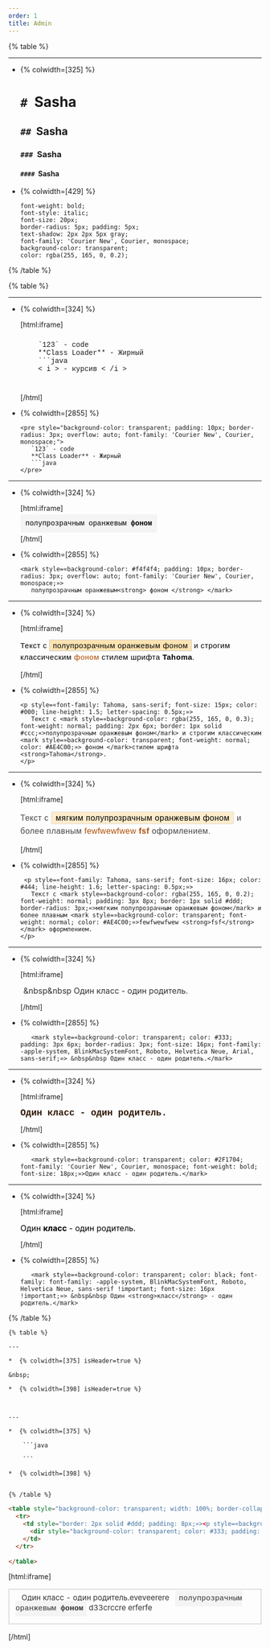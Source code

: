 ```yaml
---
order: 1
title: Admin
---
```


{% table %}

---

*  {% colwidth=[325] %}

   # `#`  Sasha

   ## `##`  Sasha

   ### `###`  Sasha

   #### `####`  Sasha

*  {% colwidth=[429] %}

   ```
   font-weight: bold;
   font-style: italic;
   font-size: 20px;
   border-radius: 5px; padding: 5px;
   text-shadow: 2px 2px 5px gray;
   font-family: 'Courier New', Courier, monospace;
   background-color: transparent;
   color: rgba(255, 165, 0, 0.2);
   ```

{% /table %}

{% table %}

---

*  {% colwidth=[324] %}

   [html:iframe]

   <pre style="background-color: transparent; padding: 10px; border-radius: 3px; overflow: auto; font-family: 'Courier New', Courier, monospace;">
      `123` - code
      **Class Loader** - Жирный
      ```java
      < i > - курсив < /i >
      </pre>

   [/html]

*  {% colwidth=[2855] %}

   ```
   <pre style="background-color: transparent; padding: 10px; border-radius: 3px; overflow: auto; font-family: 'Courier New', Courier, monospace;">
      `123` - code
      **Class Loader** - Жирный
      ```java
   </pre>
   ```

---

*  {% colwidth=[324] %}

   [html:iframe]

   <mark style="background-color: #f4f4f4; padding: 10px; border-radius: 3px; overflow: auto; font-family: 'Courier New', Courier, monospace;">
      полупрозрачным оранжевым<strong> фоном </strong>
      </mark>

   [/html]

*  {% colwidth=[2855] %}

   ```
   <mark style=«background-color: #f4f4f4; padding: 10px; border-radius: 3px; overflow: auto; font-family: 'Courier New', Courier, monospace;»>
      полупрозрачным оранжевым<strong> фоном </strong> </mark>
   ```

---

*  {% colwidth=[324] %}

   [html:iframe]

   <p style="font-family: Tahoma, sans-serif; font-size: 15px; color: #000; line-height: 1.5; letter-spacing: 0.5px;">
         Текст с <mark style="background-color: rgba(255, 165, 0, 0.3); font-weight: normal; padding: 2px 6px; border: 1px solid #ccc;">полупрозрачным оранжевым фоном</mark> и строгим классическим <mark style="background-color: transparent; font-weight: normal; color: #AE4C00;"> фоном </mark>стилем шрифта <strong>Tahoma</strong>.
      </p>

   [/html]

*  {% colwidth=[2855] %}

   ```
   <p style=«font-family: Tahoma, sans-serif; font-size: 15px; color: #000; line-height: 1.5; letter-spacing: 0.5px;»>
      Текст с <mark style=«background-color: rgba(255, 165, 0, 0.3); font-weight: normal; padding: 2px 6px; border: 1px solid #ccc;«>полупрозрачным оранжевым фоном</mark> и строгим классическим <mark style=»background-color: transparent; font-weight: normal; color: #AE4C00;»> фоном </mark>стилем шрифта <strong>Tahoma</strong>. 
   </p>
   ```

---

*  {% colwidth=[324] %}

   [html:iframe]

   <p style="font-family: Tahoma, sans-serif; font-size: 16px; color: #444; line-height: 1.6; letter-spacing: 0.5px;">
         Текст с <mark style="background-color: rgba(255, 165, 0, 0.2); font-weight: normal; padding: 3px 8px; border: 1px solid #ddd; border-radius: 3px;">мягким полупрозрачным оранжевым фоном</mark> и более плавным <mark style="background-color: transparent; font-weight: normal; color: #AE4C00;">fewfwewfwew <strong>fsf</strong></mark> оформлением.
      </p>

   [/html]

*  {% colwidth=[2855] %}

   ```
    <p style=«font-family: Tahoma, sans-serif; font-size: 16px; color: #444; line-height: 1.6; letter-spacing: 0.5px;»>
      Текст с <mark style=«background-color: rgba(255, 165, 0, 0.2); font-weight: normal; padding: 3px 8px; border: 1px solid #ddd; border-radius: 3px;«>мягким полупрозрачным оранжевым фоном</mark> и более плавным <mark style=»background-color: transparent; font-weight: normal; color: #AE4C00;»>fewfwewfwew <strong>fsf</strong></mark> оформлением. 
   </p>
   ```

---

*  {% colwidth=[324] %}

   [html:iframe]

   <mark style="background-color: transparent; color: #333; padding: 3px 6px; border-radius: 3px; font-size: 16px; font-family: -apple-system, BlinkMacSystemFont, Roboto, Helvetica Neue, Arial, sans-serif;"> &nbsp&nbsp Один класс - один родитель.</mark>

   [/html]

*  {% colwidth=[2855] %}

   ```
      <mark style=«background-color: transparent; color: #333; padding: 3px 6px; border-radius: 3px; font-size: 16px; font-family: -apple-system, BlinkMacSystemFont, Roboto, Helvetica Neue, Arial, sans-serif;»> &nbsp&nbsp Один класс - один родитель.</mark>
   ```

---

*  {% colwidth=[324] %}

   [html:iframe]

   <mark style="background-color: transparent; color: #2F1704; font-family: 'Courier New', Courier, monospace; font-weight: bold; font-size: 18px;">Один класс - один родитель.</mark>

   [/html]

*  {% colwidth=[2855] %}

   ```
      <mark style=«background-color: transparent; color: #2F1704; font-family: 'Courier New', Courier, monospace; font-weight: bold; font-size: 18px;»>Один класс - один родитель.</mark>
   ```

---

*  {% colwidth=[324] %}

   [html:iframe]

   <mark style="background-color: transparent; color: black; font-family: font-family: -apple-system, BlinkMacSystemFont, Roboto, Helvetica Neue, sans-serif !important; font-size: 16px !important;">Один <strong>класс</strong> - один родитель.</mark>

   [/html]

*  {% colwidth=[2855] %}

   ```
      <mark style=«background-color: transparent; color: black; font-family: font-family: -apple-system, BlinkMacSystemFont, Roboto, Helvetica Neue, sans-serif !important; font-size: 16px !important;»> &nbsp&nbsp Один <strong>класс</strong> - один родитель.</mark>
   ```

{% /table %}

```
{% table %}

---

*  {% colwidth=[375] isHeader=true %}

&nbsp;

*  {% colwidth=[398] isHeader=true %}

   

---

*  {% colwidth=[375] %}

	```java

	```

*  {% colwidth=[398] %}


{% /table %}
```

```markdown
<table style="background-color: transparent; width: 100%; border-collapse: collapse;">
  <tr>
    <td style="border: 2px solid #ddd; padding: 8px;»><p style=«background-color: transparent; color: #333; padding: 3px 6px; border-radius: 3px; font-size: 16px; font-family: -apple-system, BlinkMacSystemFont, Roboto, Helvetica Neue, Arial, sans-serif;">
      <dir style="background-color: transparent; color: #333; padding: 3px 6px; border-radius: 3px; font-size: 15px; font-family: -apple-system, BlinkMacSystemFont, Roboto, Helvetica Neue, Arial, sans-serif;"> &nbsp&nbsp Один класс - один родитель.eveveerere &nbsp;&nbsp;<span style="background-color: #f4f4f4; padding: 7px; border-radius: 3px; overflow: auto; font-family: 'Courier New', Courier, monospace;">полупрозрачным оранжевым<strong> фоном</strong></span> d33crccre erferfe</dir>
    </td>
  </tr>
  
</table>
```

[html:iframe]

<table style="background-color: transparent; width: 100%; border-collapse: collapse;">
  <tr>
    <td style="border: 2px solid #ddd; padding: 8px;»><p style=«background-color: transparent; color: #333; padding: 3px 6px; border-radius: 3px; font-size: 16px; font-family: -apple-system, BlinkMacSystemFont, Roboto, Helvetica Neue, Arial, sans-serif;">
      <dir style="background-color: transparent; color: #333; padding: 3px 6px; border-radius: 3px; font-size: 15px; font-family: -apple-system, BlinkMacSystemFont, Roboto, Helvetica Neue, Arial, sans-serif;"> &nbsp&nbsp Один класс - один родитель.eveveerere &nbsp;&nbsp;<span style="background-color: #f4f4f4; padding: 7px; border-radius: 3px; overflow: auto; font-family: 'Courier New', Courier, monospace;">полупрозрачным оранжевым<strong> фоном</strong></span> d33crccre erferfe</dir>
    </td>
  </tr>
  
</table>

[/html]


